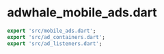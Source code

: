 # adwhale\_mobile\_ads.dart

```dart
export 'src/mobile_ads.dart';
export 'src/ad_containers.dart';
export 'src/ad_listeners.dart';
```
